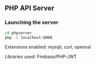 ## PHP API Server
### Launching the server

```bash
cd phpserver
php -S localhost:8000
```
Extensions enabled: mysqli, curl, openssl

Libraries used: Firebase/PHP-JWT
